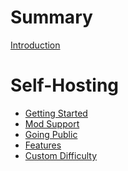 # Summary

[Introduction](README.md)

# Self-Hosting

- [Getting Started](selfhosting/getting-started.md)
- [Mod Support](selfhosting/mod-support.md)
- [Going Public](selfhosting/going-public.md)
- [Features](features.md)
- [Custom Difficulty](selfhosting/difficulty.md)
<!-- 
# Features
- [Events](features/events.md)
- [Factions](features/factions.md)
- [Realtime Visiting](features/visiting.md)
- [Spying](features/spying.md)
- [Trade & Transfer](features/trading.md)
- [Raiding](features/raiding.md)
- [World Presence](features/world-presence.md)
- [Personal Sites](features/sites.md)
- [Faction Sites](features/sites.md)
- [In-Game Chat](features/ingame-chat.md)
- [Custom Difficulty](features/difficulty.md) -->


